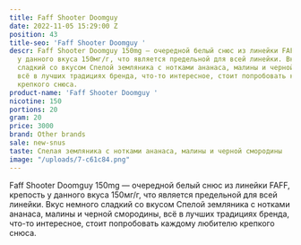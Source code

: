 ```yaml
---
title: Faff Shooter Doomguy
date: 2022-11-05 15:29:00 Z
position: 43
title-seo: 'Faff Shooter Doomguy '
descr: Faff Shooter Doomguy 150mg — очередной белый снюс из линейки FAFF, крепость
  у данного вкуса 150мг/г, что является предельной для всей линейки. Вкус немного
  сладкий со вкусом Спелой земляника с нотками ананаса, малины и черной смородины,
  всё в лучших традициях бренда, что-то интересное, стоит попробовать каждому любителю
  крепкого снюса.
product-name: 'Faff Shooter Doomguy '
nicotine: 150
portions: 20
gram: 20
price: 3000
brand: Other brands
sale: new-snus
taste: Спелая земляника с нотками ананаса, малины и черной смородины
image: "/uploads/7-c61c84.png"
---
```


Faff Shooter Doomguy 150mg — очередной белый снюс из линейки FAFF, крепость у данного вкуса 150мг/г, что является предельной для всей линейки. Вкус немного сладкий со вкусом Спелой земляника с нотками ананаса, малины и черной смородины, всё в лучших традициях бренда, что-то интересное, стоит попробовать каждому любителю крепкого снюса.